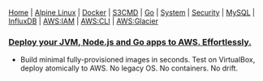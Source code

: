 [Home](../) | [Alpine Linux](../alpine-linux/) | [Docker](../docker/) | [S3CMD](../s3cmd/) | [Go](../go/) | [System](../system/) | [Security](../security/) | [MySQL](../mysql/) | [InfluxDB](../influxdb/) | [AWS:IAM](iam/) | [AWS:CLI](cli/) | [AWS:Glacier](glacier/)

### [Deploy your JVM, Node.js and Go apps to AWS. Effortlessly.](https://boxfuse.com/)
- Build minimal fully-provisioned images in seconds. Test on VirtualBox, deploy atomically to AWS. No legacy OS. No containers. No drift.

